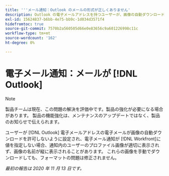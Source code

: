 ```yaml
---
title: '''メール通知：Outlook のメールの形式が正しくありません'
description: Outlook の電子メールアドレスを持つユーザーが、画像の自動ダウンロードを許可しない電子メールを設定していて、ユーザーが電子メール通知を受け取ったとき [!DNL Workfront]に値を指定しない場合、通知内のユーザーのプロファイル画像が適切に表示されず、画像の名前が縦に表示されることがあります。 これらの画像を手動でダウンロードしても、フォーマットの問題は修正されません。
exl-id: 15624837-b6bb-4e75-bb9c-1d034d3571f4
hidefromtoc: true
source-git-commit: 7570b2a560505d66e0e83656c9a601226998c11c
workflow-type: tm+mt
source-wordcount: '162'
ht-degree: 0%

---
```


# 電子メール通知：メールが [!DNL Outlook]

>[!NOTE]
>
>製品チームは現在、この問題の解決を評価中です。製品の強化が必要になる場合があります。 製品の機能強化は、メンテナンスのアップデートではなく、製品のお知らせで伝えられます。

ユーザーが [!DNL Outlook] 電子メールアドレスの電子メールが画像の自動ダウンロードを許可しないように設定され、電子メール通知が [!DNL Workfront]に値を指定しない場合、通知内のユーザーのプロファイル画像が適切に表示されず、画像の名前が縦に表示されることがあります。 これらの画像を手動でダウンロードしても、フォーマットの問題は修正されません。


_最初の報告は 2020 年 11 月 13 日です。_
